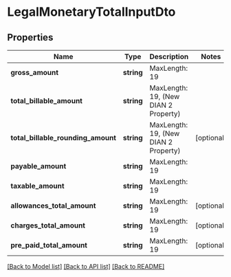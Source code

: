 # LegalMonetaryTotalInputDto

## Properties
Name | Type | Description | Notes
------------ | ------------- | ------------- | -------------
**gross_amount** | **string** | MaxLength: 19 | 
**total_billable_amount** | **string** | MaxLength: 19, (New DIAN 2 Property) | 
**total_billable_rounding_amount** | **string** | MaxLength: 19, (New DIAN 2 Property) | [optional] 
**payable_amount** | **string** | MaxLength: 19 | 
**taxable_amount** | **string** | MaxLength: 19 | 
**allowances_total_amount** | **string** | MaxLength: 19 | [optional] 
**charges_total_amount** | **string** | MaxLength: 19 | [optional] 
**pre_paid_total_amount** | **string** | MaxLength: 19 | [optional] 

[[Back to Model list]](../README.md#documentation-for-models) [[Back to API list]](../README.md#documentation-for-api-endpoints) [[Back to README]](../README.md)


